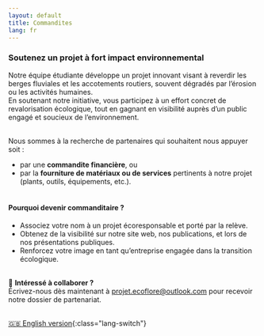 ```yaml
---
layout: default
title: Commandites
lang: fr
---
```

### Soutenez un projet à fort impact environnemental<br>

Notre équipe étudiante développe un projet innovant visant à reverdir les berges fluviales et les accotements routiers, souvent dégradés par l’érosion ou les activités humaines.<br>
En soutenant notre initiative, vous participez à un effort concret de revalorisation écologique, tout en gagnant en visibilité auprès d’un public engagé et soucieux de l’environnement.<br><br>

Nous sommes à la recherche de partenaires qui souhaitent nous appuyer soit :<br>
- par une **commandite financière**, ou<br>
- par la **fourniture de matériaux ou de services** pertinents à notre projet (plants, outils, équipements, etc.).<br><br>

#### Pourquoi devenir commanditaire ?<br>
- Associez votre nom à un projet écoresponsable et porté par la relève.<br>
- Obtenez de la visibilité sur notre site web, nos publications, et lors de nos présentations publiques.<br>
- Renforcez votre image en tant qu’entreprise engagée dans la transition écologique.<br><br>

📩 **Intéressé à collaborer ?**<br>
Écrivez-nous dès maintenant à [projet.ecoflore@outlook.com](mailto:projet.ecoflore@outlook.com) pour recevoir notre dossier de partenariat.<br><br>

[🇬🇧 English version](../en/sponsorship.html){:class="lang-switch"}


